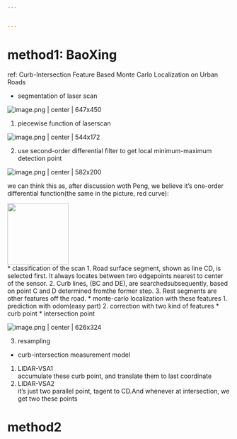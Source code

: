 ```yaml
---


---
```


<h1 id="method1-baoxing">method1: BaoXing</h1>
<p>ref: Curb-Intersection Feature Based Monte Carlo Localization on Urban Roads</p>
<ul>
<li>segmentation of laser scan</li>
</ul>
<p><img src="https://cdn.nlark.com/yuque/0/2018/png/134562/1542274808431-2bdf085b-12c1-4e0e-b3ec-9e4f28d7f531.png" alt="image.png | center | 647x450"></p>
<ol>
<li>piecewise function of laserscan</li>
</ol>
<p><img src="https://cdn.nlark.com/yuque/0/2018/png/134562/1542280692169-d953a089-8fe6-48a7-b2cc-57c712b37c6b.png" alt="image.png | center | 544x172"></p>
<ol start="2">
<li>use second-order differential filter to get local minimum-maximum detection point</li>
</ol>
<p><img src="https://cdn.nlark.com/yuque/0/2018/png/134562/1542280807987-af331f62-7e8d-415f-8ef0-a33f889f20cf.png" alt="image.png | center | 582x200"></p>
<p>we can think this as, after discussion woth Peng, we believe it’s one-order differential function(the same in the picture, red curve):</p>
<div id="9qo3nz"><img src="https://cdn.nlark.com/__latex/af63c714c1f6b7b1e9b964cef99fdf52.svg" width="138"></div>
* classification of the scan
1. Road surface segment, shown as line CD, is selected first. It always locates between two edgepoints nearest to center of the sensor.
2. Curb lines, (BC and DE), are searchedsubsequently, based on point C and D determined fromthe former step.
3. Rest segments are other features off the road.
* monte-carlo localization with these features
1. prediction with odom(easy part)
2. correction with two kind of features
* curb point
* intersection point
<p><img src="https://cdn.nlark.com/yuque/0/2018/png/134562/1542281566591-1dcf8a60-fe29-45b3-a889-89541057a48b.png" alt="image.png | center | 626x324"></p>
<ol start="3">
<li>resampling</li>
</ol>
<ul>
<li>curb-intersection measurement model</li>
</ul>
<ol>
<li>LIDAR-VSA1<br>
accumulate these curb point, and translate them to last coordinate</li>
<li>LIDAR-VSA2<br>
it’s just two parallel point, tagent to CD.And whenever at intersection, we get two these points</li>
</ol>
<h1 id="method2">method2</h1>

